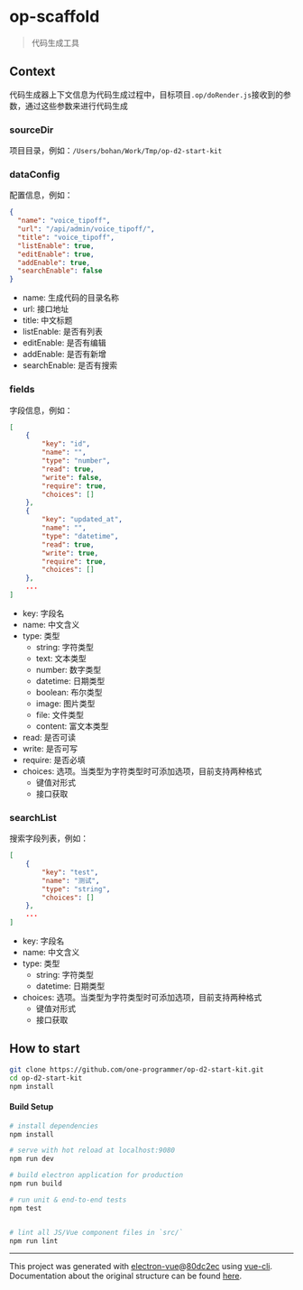 # op-scaffold

> 代码生成工具

## Context

代码生成器上下文信息为代码生成过程中，目标项目`.op/doRender.js`接收到的参数，通过这些参数来进行代码生成

### sourceDir

项目目录，例如：`/Users/bohan/Work/Tmp/op-d2-start-kit`

### dataConfig

配置信息，例如：

```json
{
  "name": "voice_tipoff",
  "url": "/api/admin/voice_tipoff/",
  "title": "voice_tipoff",
  "listEnable": true,
  "editEnable": true,
  "addEnable": true,
  "searchEnable": false
}
```

- name: 生成代码的目录名称
- url: 接口地址
- title: 中文标题
- listEnable: 是否有列表
- editEnable: 是否有编辑
- addEnable: 是否有新增
- searchEnable: 是否有搜索

### fields

字段信息，例如：

```json
[
    {
        "key": "id",
        "name": "",
        "type": "number",
        "read": true,
        "write": false,
        "require": true,
        "choices": []
    },
    {
        "key": "updated_at",
        "name": "",
        "type": "datetime",
        "read": true,
        "write": true,
        "require": true,
        "choices": []
    },
    ...
]
```

- key: 字段名
- name: 中文含义
- type: 类型
  - string: 字符类型
  - text: 文本类型
  - number: 数字类型
  - datetime: 日期类型
  - boolean: 布尔类型
  - image: 图片类型
  - file: 文件类型
  - content: 富文本类型
- read: 是否可读
- write: 是否可写
- require: 是否必填
- choices: 选项。当类型为字符类型时可添加选项，目前支持两种格式
  - 键值对形式
  - 接口获取

### searchList

搜索字段列表，例如：

```json
[
    {
        "key": "test",
        "name": "测试",
        "type": "string",
        "choices": []
    },
    ...
]
```

- key: 字段名
- name: 中文含义
- type: 类型
  - string: 字符类型
  - datetime: 日期类型
- choices: 选项。当类型为字符类型时可添加选项，目前支持两种格式
  - 键值对形式
  - 接口获取

## How to start

``` bash
git clone https://github.com/one-programmer/op-d2-start-kit.git
cd op-d2-start-kit
npm install
```

#### Build Setup

``` bash
# install dependencies
npm install

# serve with hot reload at localhost:9080
npm run dev

# build electron application for production
npm run build

# run unit & end-to-end tests
npm test


# lint all JS/Vue component files in `src/`
npm run lint

```

---

This project was generated with [electron-vue](https://github.com/SimulatedGREG/electron-vue)@[80dc2ec](https://github.com/SimulatedGREG/electron-vue/tree/80dc2ece3425c558bfb2efbd57c3071e1b71be6d) using [vue-cli](https://github.com/vuejs/vue-cli). Documentation about the original structure can be found [here](https://simulatedgreg.gitbooks.io/electron-vue/content/index.html).
